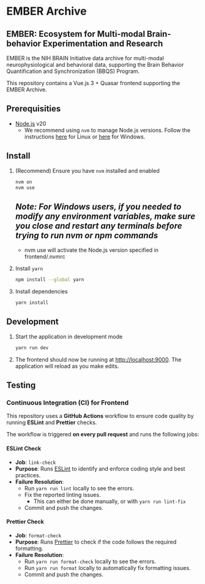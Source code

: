 # EMBER Archive

## EMBER: Ecosystem for Multi-modal Brain-behavior Experimentation and Research

EMBER is the NIH BRAIN Initiative data archive for multi-modal neurophysiological and behavioral data, supporting the Brain Behavior Quantification and Synchronization (BBQS) Program.

This repository contains a Vue.js 3 + Quasar frontend supporting the EMBER Archive.

## Prerequisities

- [Node.js](https://nodejs.org/en) v20
    - We recommend using `nvm` to manage Node.js versions. Follow the instructions [here](https://github.com/nvm-sh/nvm) for Linux or [here](https://github.com/coreybutler/nvm-windows) for Windows.

## Install

1. (Recommend) Ensure you have `nvm` installed and enabled

    ```bash
    nvm on
    nvm use
    ```

    ## _Note: For Windows users, if you needed to modify any environment variables, make sure you close and restart any terminals before trying to run nvm or npm commands_
    - nvm use will activate the Node.js version specified in frontend/.nvmrc

2. Install `yarn`

    ```bash
    npm install --global yarn
    ```

3. Install dependencies

    ```bash
    yarn install
    ```

## Development

1. Start the application in development mode

    ```bash
    yarn run dev
    ```

1. The frontend should now be running at [http://localhost:9000](). The application will reload as you make edits.

## Testing

### Continuous Integration (CI) for Frontend

This repository uses a **GitHub Actions** workflow to ensure code quality by running **ESLint** and **Prettier** checks.

The workflow is triggered **on every pull request** and runs the following jobs:

#### ESLint Check

- **Job**: `link-check`
- **Purpose**: Runs [ESLint](https://eslint.org/) to identify and enforce coding style and best practices.
- **Failure Resolution**:
    - Run `yarn run lint` locally to see the errors.
    - Fix the reported linting issues.
        - This can either be done manually, or with `yarn run lint-fix`
    - Commit and push the changes.

#### Prettier Check

- **Job**: `format-check`
- **Purpose**: Runs [Prettier](https://prettier.io/) to check if the code follows the required formatting.
- **Failure Resolution**:
    - Run `yarn run format-check` locally to see the errors.
    - Run `yarn run format` locally to automatically fix formatting issues.
    - Commit and push the changes.
